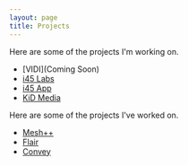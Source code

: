 ```yaml
---
layout: page
title: Projects
---
```


Here are some of the projects I'm working on.

- [VIDI](Coming Soon)
- [i45 Labs](https://www.i45labs.com)
- [i45 App](https://i45.herokuapp.com)
- [KiD Media](https://kidmedia.co/)

Here are some of the projects I've worked on.
- [Mesh++](https://meshplusplus.com)
- [Flair](http://flair.co)
- [Convey](https://convey.tech)
